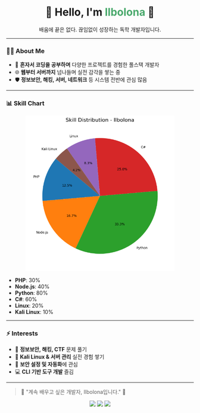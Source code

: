 <h1 align="center">🎯 Hello, I'm <span style="color:#4aa96c;">Ilbolona</span> 👋</h1>

<p align="center">배움에 끝은 없다. 끊임없이 성장하는 독학 개발자입니다.</p>

---

### 🧑‍💻 About Me

- 🌱 **혼자서 코딩을 공부하며** 다양한 프로젝트를 경험한 풀스택 개발자
- 🌐 **웹부터 서버까지** 넘나들며 실전 감각을 쌓는 중
- 🛡️ **정보보안, 해킹, 서버, 네트워크** 등 시스템 전반에 관심 많음

---

### 📊 Skill Chart

<p align="center">
  <img src="./skill_pie_chart.png" width="400" alt="Ilbolona's Skill Chart">
</p>

- **PHP**: 30%  
- **Node.js**: 40%  
- **Python**: 80%  
- **C#**: 60%  
- **Linux**: 20%  
- **Kali Linux**: 10%  

---

### ⚡ Interests

- 🧠 **정보보안, 해킹, CTF** 문제 풀기
- 🐧 **Kali Linux & 서버 관리** 실전 경험 쌓기
- 🔐 **보안 설정 및 자동화**에 관심
- 💻 **CLI 기반 도구 개발** 즐김

---

> 💬 "계속 배우고 싶은 개발자, Ilbolona입니다." 🌱

<p align="center">
  <img src="https://img.shields.io/badge/Linux-Terminal-informational?logo=linux" />
  <img src="https://img.shields.io/badge/Kali-Linux-blue?logo=kali-linux&logoColor=white" />
  <img src="https://img.shields.io/badge/Python-Developer-yellow?logo=python" />
</p>
